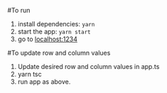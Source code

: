 #To run

1. install dependencies: `yarn`
2. start the app: `yarn start`
3. go to [localhost:1234](http://localhost:1234)

#To update row and column values

1. Update desired row and column values in app.ts
2. yarn tsc
3. run app as above.
